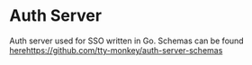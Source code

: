 # Auth Server
Auth server used for SSO written in Go.
Schemas can be found [here](https://github.com/tty-monkey/auth-server-schemas)https://github.com/tty-monkey/auth-server-schemas
